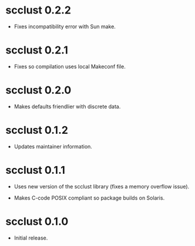 # scclust 0.2.2

  * Fixes incompatibility error with Sun make.


# scclust 0.2.1

  * Fixes so compilation uses local Makeconf file.


# scclust 0.2.0

  * Makes defaults friendlier with discrete data.


# scclust 0.1.2

  * Updates maintainer information.


# scclust 0.1.1

  * Uses new version of the scclust library (fixes a memory overflow issue).

  * Makes C-code POSIX compliant so package builds on Solaris.


# scclust 0.1.0

  * Initial release.
